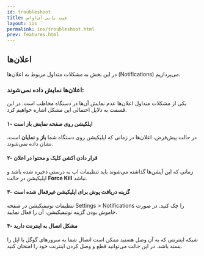 ```yaml
---
id: troubleshoot
title: عیب یابی آی‌او‌اس
layout: ios
permalink: ios/troubleshoot.html
prev: features.html
---
```


## اعلان‌ها

در این بخش به مشکلات متداول مربوط به اعلان‌ها (Notifications) می‌پردازیم.

### اعلان‌ها نمایش داده نمی‌شوند:

یکی از مشکلات متداول اعلان‌ها عدم نمایش آن‌ها در دستگاه مخاطب است. در این قسمت به دلایل احتمالی این مشکل اشاره‌ خواهیم کرد.

#### ۱- اپلکیشن روی صفحه نمایش باز است

در حالت پیش‌فرض، اعلان‌ها در زمانی که اپلیکیشن روی دستگاه شما **باز** و **نمایان** است، نشان داده نمی‌شوند.


#### ۲- قرار دادن اکشن کلیک و محتوا در اعلان 

زمانی که این آپشن‌ها گذاشته می‌شوند باید تنظیمات اپ به‌ درستی ذخیره شده باشد و اپلیکیشن در حالت **Force Kill** نباشد.


#### ۳- گزینه دریافت پوش برای اپلیکیشن غیر‌فعال شده است

تنظیمات نوتیفیکیشن در صفحه Settings > Notifications را چک کنید. در صورت خاموش بودن گزینه نوتیفیکیشن، آن را فعال نمایید.


#### ۴- مشکل اتصال به اینترنت دارید
  شبکه اینترنتی که به آن وصل هستید ممکن است اتصال شما به سرورهای گوگل یا اپل را بسته باشد. در این حالت می‌توانید قطع و وصل کردن اینترنت خود را امتحان کنید.

 
